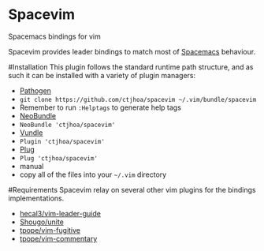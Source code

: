 # Spacevim
Spacemacs bindings for vim

Spacevim provides leader bindings to match most of [Spacemacs](https://github.com/syl20bnr/spacemacs) behaviour.

#Installation
This plugin follows the standard runtime path structure, and as such it can be installed with a variety of plugin managers:

*  [Pathogen](https://github.com/tpope/vim-pathogen)
  *  `git clone https://github.com/ctjhoa/spacevim ~/.vim/bundle/spacevim`
  *  Remember to run `:Helptags` to generate help tags
*  [NeoBundle](https://github.com/Shougo/neobundle.vim)
  *  `NeoBundle 'ctjhoa/spacevim'`
*  [Vundle](https://github.com/gmarik/vundle)
  *  `Plugin 'ctjhoa/spacevim'`
*  [Plug](https://github.com/junegunn/vim-plug)
  *  `Plug 'ctjhoa/spacevim'`
*  manual
  *  copy all of the files into your `~/.vim` directory

#Requirements
Spacevim relay on several other vim plugins for the bindings implementations.
- [hecal3/vim-leader-guide](https://github.com/hecal3/vim-leader-guide)
- [Shougo/unite](https://github.com/Shougo/unite)
- [tpope/vim-fugitive](https://github.com/tpope/vim-fugitive)
- [tpope/vim-commentary](https://github.com/tpope/vim-commentary)
